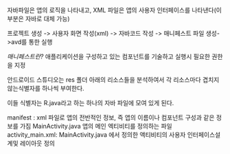 자바파일은 앱의 로직을 나타내고, XML 파일은 앱의 사용자 인터페이스를 나타낸다(이부분은 자바로 대체 가능)

프로젝트 생성 -> 사용자 화면 작성(xml) -> 자바코드 작성 -> 매니페스트 파일 생성->avd를 통한 실행

*매니페스트란?*
애플리케이션을 구성하고 있는 컴포넌트를 기술하고 실행시 필요한 권한을 지정


안드로이드 스튜디오는 res 폴더 아래의 리소스들을 분석하여서 각 리소스마다 겹치지 않는식별자를 하나씩 부여한다. 

이들 식별자는 R.java라고 하는 하나의 자바 파일에 모여 있게 된다.


manifest : xml 파일로 앱의 전반적인 정보, 즉 앱의 이름이나 컴포넌트 구성과 같은 정보를 가짐
MainActivity.java 앱의 메인 엑티비티를 정의하는 파일
activity_main.xml: MainActivity.java 에서 정의한 액티비티의 사용자 인터페이스설계및 레이아웃 정의